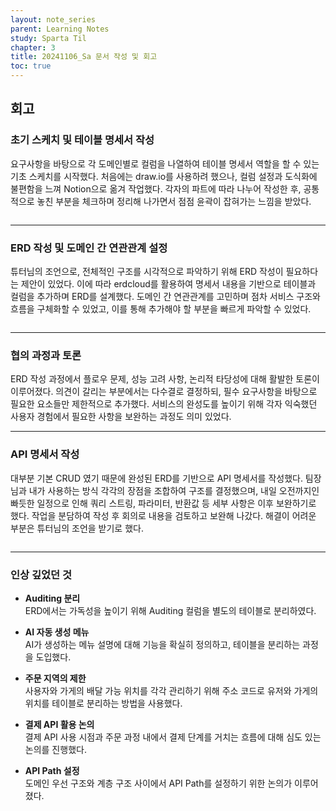 ```yaml
---
layout: note_series
parent: Learning Notes
study: Sparta Til
chapter: 3
title: 20241106_Sa 문서 작성 및 회고
toc: true
---
```


## 회고
### 초기 스케치 및 테이블 명세서 작성
요구사항을 바탕으로 각 도메인별로 컬럼을 나열하여 테이블 명세서 역할을 할 수 있는 기초 스케치를 시작했다. 
처음에는 draw.io를 사용하려 했으나, 컬럼 설정과 도식화에 불편함을 느껴 Notion으로 옮겨 작업했다. 
각자의 파트에 따라 나누어 작성한 후, 공통적으로 놓친 부분을 체크하며 정리해 나가면서 점점 윤곽이 잡혀가는 느낌을 받았다.

<img class="cdn-img" id="241106-테이블-명세서.png">

---

### ERD 작성 및 도메인 간 연관관계 설정
튜터님의 조언으로, 전체적인 구조를 시각적으로 파악하기 위해 ERD 작성이 필요하다는 제안이 있었다. 
이에 따라 erdcloud를 활용하여 명세서 내용을 기반으로 테이블과 컬럼을 추가하며 ERD를 설계했다. 
도메인 간 연관관계를 고민하며 점차 서비스 구조와 흐름을 구체화할 수 있었고, 이를 통해 추가해야 할 부분을 빠르게 파악할 수 있었다.

<img class="cdn-img" id="241106-erd.png">

---

### 협의 과정과 토론
ERD 작성 과정에서 플로우 문제, 성능 고려 사항, 논리적 타당성에 대해 활발한 토론이 이루어졌다. 
의견이 갈리는 부분에서는 다수결로 결정하되, 필수 요구사항을 바탕으로 필요한 요소들만 제한적으로 추가했다. 
서비스의 완성도를 높이기 위해 각자 익숙했던 사용자 경험에서 필요한 사항을 보완하는 과정도 의미 있었다.

---

### API 명세서 작성
대부분 기본 CRUD 였기 때문에 완성된 ERD를 기반으로 API 명세서를 작성했다. 
팀장님과 내가 사용하는 방식 각각의 장점을 조합하여 구조를 결정했으며, 
내일 오전까지인 빠듯한 일정으로 인해 쿼리 스트링, 파라미터, 반환값 등 세부 사항은 이후 보완하기로 했다. 
작업을 분담하여 작성 후 회의로 내용을 검토하고 보완해 나갔다. 
해결이 어려운 부분은 튜터님의 조언을 받기로 했다.

<img class="cdn-img" id="241106-api-명세서.png">

---

### 인상 깊었던 것
- **Auditing 분리**  
  ERD에서는 가독성을 높이기 위해 Auditing 컬럼을 별도의 테이블로 분리하였다.

- **AI 자동 생성 메뉴**  
  AI가 생성하는 메뉴 설명에 대해 기능을 확실히 정의하고, 테이블을 분리하는 과정을 도입했다.

- **주문 지역의 제한**  
  사용자와 가게의 배달 가능 위치를 각각 관리하기 위해 주소 코드로 유저와 가게의 위치를 테이블로 분리하는 방법을 사용했다.

- **결제 API 활용 논의**  
  결제 API 사용 시점과 주문 과정 내에서 결제 단계를 거치는 흐름에 대해 심도 있는 논의를 진행했다.

- **API Path 설정**  
  도메인 우선 구조와 계층 구조 사이에서 API Path를 설정하기 위한 논의가 이루어졌다.


